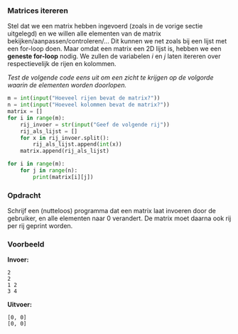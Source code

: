 ### Matrices itereren

Stel dat we een matrix hebben ingevoerd (zoals in de vorige sectie uitgelegd) en we willen alle elementen van de matrix bekijken/aanpassen/controleren/... Dit kunnen we net zoals bij een lijst met een for-loop doen. Maar omdat een matrix een 2D lijst is, hebben we een **geneste for-loop** nodig. 
We zullen de variabelen *i* en *j* laten itereren over respectievelijk de rijen en kolommen.

*Test de volgende code eens uit om een zicht te krijgen op de volgorde waarin de elementen worden doorlopen.*
```python
m = int(input("Hoeveel rijen bevat de matrix?"))
n = int(input("Hoeveel kolommen bevat de matrix?"))
matrix = []     
for i in range(m):
    rij_invoer = str(input("Geef de volgende rij"))
    rij_als_lijst = []
    for x in rij_invoer.split():
        rij_als_lijst.append(int(x))
    matrix.append(rij_als_lijst)

for i in range(m):
    for j in range(n):
        print(matrix[i][j])
```

### Opdracht
Schrijf een (nutteloos) programma dat een matrix laat invoeren door de gebruiker, en alle elementen naar 0 verandert.
De matrix moet daarna ook rij per rij geprint worden.


### Voorbeeld

**Invoer:**

    2
    2
    1 2
    3 4

**Uitvoer:**

    [0, 0]
    [0, 0]
